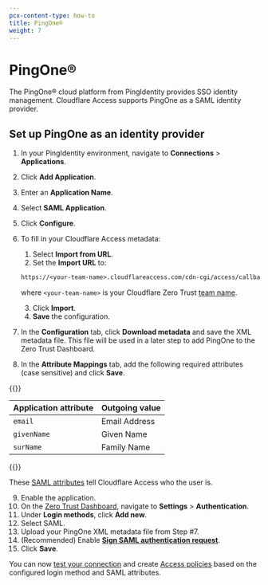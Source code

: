 ```yaml
---
pcx-content-type: how-to
title: PingOne®
weight: 7
---
```


# PingOne®

The PingOne® cloud platform from PingIdentity provides SSO identity management. Cloudflare Access supports PingOne as a SAML identity provider.

## Set up PingOne as an identity provider

1. In your PingIdentity environment, navigate to **Connections** > **Applications**.
2. Click **Add Application**.  
3. Enter an **Application Name**.
4. Select **SAML Application**.
5. Click **Configure**. 
6. To fill in your Cloudflare Access metadata:
    1. Select **Import from URL**.
    2. Set the **Import URL** to:

    ```txt
    https://<your-team-name>.cloudflareaccess.com/cdn-cgi/access/callback
    ```

    where `<your-team-name>` is your Cloudflare Zero Trust [team name](/cloudflare-one/glossary/#team-domain).  

    3. Click **Import**.
    4. **Save** the configuration.

7. In the **Configuration** tab, click **Download metadata** and save the XML metadata file. This file will be used in a later step to add PingOne to the Zero Trust Dashboard.
8. In the **Attribute Mappings** tab, add the following required attributes (case sensitive) and click **Save**.

{{<table-wrap>}}
 
Application attribute | Outgoing value
----------------------|-------------------------
`email` | Email Address
`givenName` | Given Name
`surName`  | Family Name
 
{{</table-wrap>}}

These [SAML attributes](/cloudflare-one/identity/idp-integration/generic-saml/#saml-attributes) tell Cloudflare Access who the user is.

9. Enable the application.
10. On the [Zero Trust Dashboard](https://dash.teams.cloudflare.com/), navigate to **Settings** > **Authentication**.
11. Under **Login methods**, click **Add new**.
12. Select SAML.
13. Upload your PingOne XML metadata file from Step #7.
14. (Recommended)  Enable [**Sign SAML authentication request**](/cloudflare-one/identity/idp-integration/generic-saml/#sign-saml-authentication-request).
15. Click **Save**.

You can now [test your connection](/cloudflare-one/identity/idp-integration/#test-idps-on-the-zero-trust-dashboard) and create [Access policies](/cloudflare-one/policies/access/) based on the configured login method and SAML attributes.
